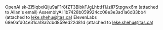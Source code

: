 OpenAI 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 (attached to Allan's email)
AssemblyAI 1b7428b059924cc08e3e3ad1a6d33bb4 (attached to leke.shehu@itas.ca)
ElevenLabs 68e0afd04e31ca18a2dbd859ed22d81d (attached to leke.shehu@itas.ca)
